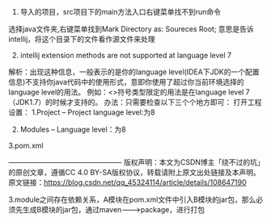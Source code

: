 
1. 导入的项目，src项目下的main方法入口右键菜单找不到run命令

选择java文件夹,右键菜单找到Mark Directory as: Soureces Root; 意思是告诉intellij，将这个目录下的文件看作源文件来处理


2. intellij extension methods are not supported at language level 7

解析：出现这种信息，一般表示的是你的language level(IDEA下JDK的一个配置信息)不支持你java代码中的使用形式，意即你使用了超过你当前环境选择的language level的用法。
例如：<>符号类型限定的用法是在language level 7（JDK1.7）的时候才支持的。
办法：只需要检查以下三个个地方即可：
打开工程设置：
1.Project – Project language level:为8

2. Modules – Language level：为8

3.pom.xml

————————————————
版权声明：本文为CSDN博主「绕不过的坑」的原创文章，遵循CC 4.0 BY-SA版权协议，转载请附上原文出处链接及本声明。
原文链接：https://blog.csdn.net/qq_45324114/article/details/108647190


3.module之间存在依赖关系，A模块在pom.xml文件中引入B模块的jar包，那么必须先生成B模块的jar包，通过maven--->package，进行打包

